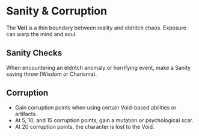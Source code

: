 # Sanity & Corruption

The **Veil** is a thin boundary between reality and eldritch chaos. Exposure can warp the mind and soul.

## Sanity Checks
When encountering an eldritch anomaly or horrifying event, make a Sanity saving throw (Wisdom or Charisma).

## Corruption
- Gain corruption points when using certain Void-based abilities or artifacts.
- At 5, 10, and 15 corruption points, gain a mutation or psychological scar.
- At 20 corruption points, the character is lost to the Void.

